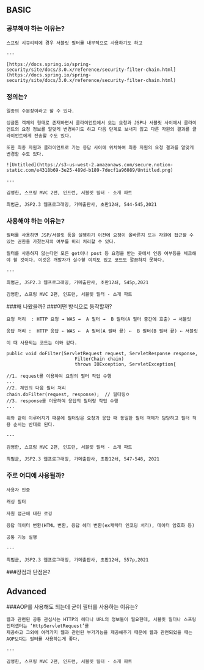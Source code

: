 ## BASIC

### 공부해야 하는 이유는?
    
    스프링 시큐리티에 경우 서블릿 필터를 내부적으로 사용하기도 하고
    
    ---
    
    [https://docs.spring.io/spring-security/site/docs/3.0.x/reference/security-filter-chain.html](https://docs.spring.io/spring-security/site/docs/3.0.x/reference/security-filter-chain.html)
    
### 정의는?
    
    일종의 수문장이라고 할 수 있다.
    
    싱글톤 객체의 형태로 존재하면서 클라이언트에서 오는 요청과 JSP나 서블릿 사이에서 클라이언트의 요청 정보를 알맞게 변경하기도 하고 다음 단계로 보내지 않고 다른 자원의 결과를 클라이언트에게 전송할 수도 있다.
    
    또한 최종 자원과 클라이언트로 가는 응답 사이에 위치하여 최종 자원의 요청 결과를 알맞게 변경할 수도 있다.
    
    ![Untitled](https://s3-us-west-2.amazonaws.com/secure.notion-static.com/e4318b69-3e25-489d-b189-7decf1a96089/Untitled.png)
    
    ---
    
    김영한, 스프링 MVC 2편, 인프런, 서블릿 필터 - 소개 파트 
    
    최범균, JSP2.3 웹프로그래밍, 가메출판사, 초판12쇄, 544-545,2021
    
### 사용해야 하는 이유는?
    
    필터를 사용하면 JSP/서블릿 등을 실행하기 이전에 요청이 올바른지 또는 자원에 접근할 수 있는 권한을 가졌는지의 여부를 미리 처리할 수 있다.
    
    필터를 사용하지 않는다면 모든 get이나 post 등 요청을 받는 곳에서 인증 여부등을 체크해야 할 것이다. 이것은 개발자가 실수할 여지도 있고 코드도 깔끔하지 못하다.
    
    ---
    
    최범균, JSP2.3 웹프로그래밍, 가메출판사, 초판12쇄, 545p,2021
    
    김영한, 스프링 MVC 2편, 인프런, 서블릿 필터 - 소개 파트 
    
###왜 나왔을까?
###어떤 방식으로 동작할까?
    
    요청 처리  : HTTP 요청 → WAS →  A 필터 →  B 필터(A 필터 중간에 호출) → 서블릿
    
    응답 처리 :  HTTP 응답 ← WAS ←  A 필터(A 필터 끝) ←  B 필터(B 필터 끝) ← 서블릿
    
    이 때 사용되는 코드는 이와 같다.
    
    public void doFilter(ServletRequest request, ServletResponse response,
                             FilterChain chain)
                             throws IOException, ServletException{
    
    //1. request를 이용하여 요청의 필터 작업 수행
    ...
    //2. 체인의 다음 필터 처리
    chain.doFilter(request, response);  // 필터링ㅇ
    //3. response를 이용하여 응답의 필터링 작업 수행
    ...
    
    위와 같이 이루어지기 때문에 필터링은 요청과 응답 때 동일한 필터 객체가 담당하고 필터 적용 순서는 반대로 된다.
    
    ---
    
    김영한, 스프링 MVC 2편, 인프런, 서블릿 필터 - 소개 파트 
    
    최범균, JSP2.3 웹프로그래밍, 가메출판사, 초판12쇄, 547-548, 2021
    
### 주로 어디에 사용될까?
    
    사용자 인증
    
    캐싱 필터
    
    자원 접근에 대한 로깅
    
    응답 데이터 변환(HTML 변환, 응답 헤더 변환(ex캐릭터 인코딩 처리), 데이터 암호화 등)
    
    공통 기능 실행
    
    ---
    
    최범균, JSP2.3 웹프로그래밍, 가메출판사, 초판12쇄, 557p,2021
    
###장점과 단점은?

## Advanced

###AOP를 사용해도 되는데 굳이 필터를 사용하는 이유는?
    
    웹과 관련된 공통 관심사는 HTTP의 헤더나 URL의 정보들이 필요한데, 서블릿 필터나 스프링 인터셉터는 ‘HttpServletRequest’를
    제공하고 그외에 여러가지 웹과 관련된 부가기능을 제공해주기 때문에 웹과 관련되었을 때는 AOP보다는 필터를 사용하는게 좋다. 
    
    ---
    
    김영한, 스프링 MVC 2편, 인프런, 서블릿 필터 - 소개 파트